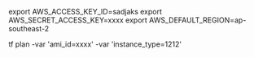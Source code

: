 export AWS_ACCESS_KEY_ID=sadjaks
export AWS_SECRET_ACCESS_KEY=xxxx
export AWS_DEFAULT_REGION=ap-southeast-2


tf plan -var 'ami_id=xxxx' -var 'instance_type=1212'